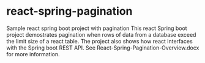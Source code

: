 # react-spring-pagination
Sample react spring boot project with pagination
This react Spring boot project demostrates pagination when rows of data from a database exceed the limit size of a react table. The project also shows how react interfaces with the Spring boot REST API. 
See React-Spring-Pagination-Overview.docx for more information.
